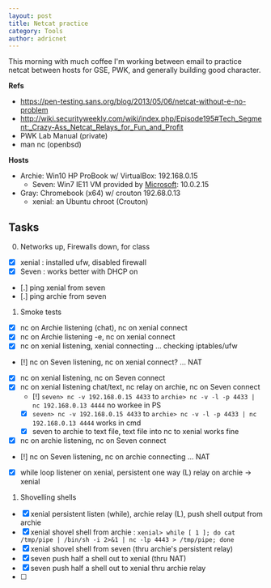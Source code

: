 ```yaml
---
layout: post
title: Netcat practice
category: Tools
author: adricnet
---
```


This morning with much coffee I'm working between email to practice netcat between hosts for GSE, PWK, and generally building good character.

**Refs**

* https://pen-testing.sans.org/blog/2013/05/06/netcat-without-e-no-problem
* http://wiki.securityweekly.com/wiki/index.php/Episode195#Tech_Segment:_Crazy-Ass_Netcat_Relays_for_Fun_and_Profit
* PWK Lab Manual (private)
* man nc (openbsd)

**Hosts**

* Archie: Win10 HP ProBook w/ VirtualBox: 192.168.0.15
  * Seven: Win7 IE11 VM provided by [Microsoft](https://modern.ie/): 10.0.2.15
* Gray: Chromebook (x64) w/ crouton 192.68.0.13
  * xenial: an Ubuntu chroot (Crouton)

Tasks
--

0. Networks up, Firewalls down, for class

  * [x] xenial : installed ufw, disabled firewall
  * [x] Seven : works better with DHCP on 
  * [.] ping xenial from seven
  * [.] ping archie from seven


1. Smoke tests

  * [x] nc on Archie listening (chat), nc on xenial connect 
  * [x] nc on Archie listening -e, nc on xenial connect
  * [x] nc on xenial listening, xenial connecting ... checking iptables/ufw 
  * [!] nc on Seven listening, nc on xenial connect? ... NAT
  * [x] nc on xenial listening, nc on Seven connect
  * [x] nc on xenial listening chat/text, nc relay on archie, nc on Seven connect
    * [!] ```seven> nc -v 192.168.0.15 4433``` to ```archie> nc -v -l -p 4433 | nc 192.168.0.13 4444``` no workee in PS
    * [x] ```seven> nc -v 192.168.0.15 4433``` to ```archie> nc -v -l -p 4433 | nc 192.168.0.13 4444``` works in cmd
    * [x] seven to archie to text file, text file into nc to xenial works fine
  * [x] nc on archie listening, nc on Seven connect
  * [!] nc on Seven listening, nc on archie connecting ... NAT
  * [x] while loop listener on xenial, persistent one way (L) relay on archie -> xenial 
 
1. Shovelling shells

  * [x] xenial persistent listen (while), archie relay (L), push shell output from archie
  * [x] xenial shovel shell from archie : ```xenial> while [ 1 ]; do cat /tmp/pipe | /bin/sh -i 2>&1 | nc -lp 4443 > /tmp/pipe; done```
  * [x] xenial shovel shell from seven (thru archie's persistent relay)
  * [x] seven push half a shell out to xenial (thru NAT)
  * [x] seven push half a shell out to xenial thru archie relay
  * [ ] 

